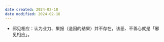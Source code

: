 ```yaml
---
date created: 2024-02-18
date modified: 2024-02-18
---
```

- 邪见相应：认为业力、果报（造因的结果）并不存在，该恶、不善心就是「邪见相应」。    
